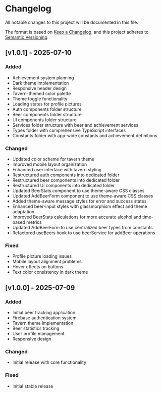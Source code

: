 # Changelog

All notable changes to this project will be documented in this file.

The format is based on [Keep a Changelog](https://keepachangelog.com/en/1.0.0/),
and this project adheres to [Semantic Versioning](https://semver.org/spec/v2.0.0.html).

## [v1.0.1] - 2025-07-10

### Added
- Achievement system planning
- Dark theme implementation
- Responsive header design
- Tavern-themed color palette
- Theme toggle functionality
- Loading states for profile pictures
- Auth components folder structure
- Beer components folder structure
- UI components folder structure
- Services folder structure with beer and achievement services
- Types folder with comprehensive TypeScript interfaces
- Constants folder with app-wide constants and achievement definitions

### Changed
- Updated color scheme for tavern theme
- Improved mobile layout organization
- Enhanced user interface with tavern styling
- Restructured auth components into dedicated folder
- Restructured beer components into dedicated folder
- Restructured UI components into dedicated folder
- Updated BeerStats component to use theme-aware CSS classes
- Updated AddBeerForm component to use theme-aware CSS classes
- Added theme-aware message styles for error and success states
- Enhanced beer-input styles with glassmorphism effect and theme adaptation
- Improved BeerStats calculations for more accurate alcohol and time-based metrics
- Updated AddBeerForm to use centralized beer types from constants
- Refactored useBeers hook to use beerService for addBeer operations

### Fixed
- Profile picture loading issues
- Mobile layout alignment problems
- Hover effects on buttons
- Text color consistency in dark theme

## [v1.0.0] - 2025-07-09

### Added
- Initial beer tracking application
- Firebase authentication system
- Tavern theme implementation
- Beer statistics tracking
- User profile management
- Responsive design

### Changed
- Initial release with core functionality

### Fixed
- Initial stable release 